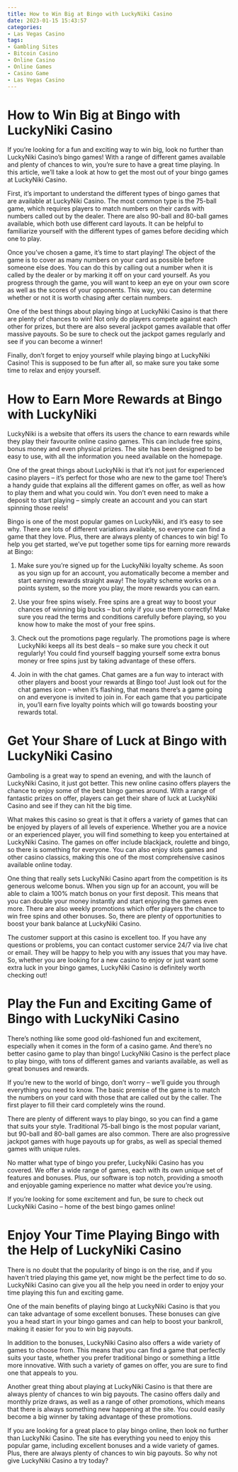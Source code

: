 ```yaml
---
title: How to Win Big at Bingo with LuckyNiki Casino
date: 2023-01-15 15:43:57
categories:
- Las Vegas Casino
tags:
- Gambling Sites
- Bitcoin Casino
- Online Casino
- Online Games
- Casino Game
- Las Vegas Casino
---
```



#  How to Win Big at Bingo with LuckyNiki Casino

If you’re looking for a fun and exciting way to win big, look no further than LuckyNiki Casino’s bingo games! With a range of different games available and plenty of chances to win, you’re sure to have a great time playing. In this article, we’ll take a look at how to get the most out of your bingo games at LuckyNiki Casino.

First, it’s important to understand the different types of bingo games that are available at LuckyNiki Casino. The most common type is the 75-ball game, which requires players to match numbers on their cards with numbers called out by the dealer. There are also 90-ball and 80-ball games available, which both use different card layouts. It can be helpful to familiarize yourself with the different types of games before deciding which one to play.

Once you’ve chosen a game, it’s time to start playing! The object of the game is to cover as many numbers on your card as possible before someone else does. You can do this by calling out a number when it is called by the dealer or by marking it off on your card yourself. As you progress through the game, you will want to keep an eye on your own score as well as the scores of your opponents. This way, you can determine whether or not it is worth chasing after certain numbers.

One of the best things about playing bingo at LuckyNiki Casino is that there are plenty of chances to win! Not only do players compete against each other for prizes, but there are also several jackpot games available that offer massive payouts. So be sure to check out the jackpot games regularly and see if you can become a winner!

Finally, don’t forget to enjoy yourself while playing bingo at LuckyNiki Casino! This is supposed to be fun after all, so make sure you take some time to relax and enjoy yourself.

#  How to Earn More Rewards at Bingo with LuckyNiki

LuckyNiki is a website that offers its users the chance to earn rewards while they play their favourite online casino games. This can include free spins, bonus money and even physical prizes. The site has been designed to be easy to use, with all the information you need available on the homepage.

One of the great things about LuckyNiki is that it’s not just for experienced casino players – it’s perfect for those who are new to the game too! There’s a handy guide that explains all the different games on offer, as well as how to play them and what you could win. You don’t even need to make a deposit to start playing – simply create an account and you can start spinning those reels!

Bingo is one of the most popular games on LuckyNiki, and it’s easy to see why. There are lots of different variations available, so everyone can find a game that they love. Plus, there are always plenty of chances to win big! To help you get started, we’ve put together some tips for earning more rewards at Bingo:

1. Make sure you’re signed up for the LuckyNiki loyalty scheme. As soon as you sign up for an account, you automatically become a member and start earning rewards straight away! The loyalty scheme works on a points system, so the more you play, the more rewards you can earn.

2. Use your free spins wisely. Free spins are a great way to boost your chances of winning big bucks – but only if you use them correctly! Make sure you read the terms and conditions carefully before playing, so you know how to make the most of your free spins.

3. Check out the promotions page regularly. The promotions page is where LuckyNiki keeps all its best deals – so make sure you check it out regularly! You could find yourself bagging yourself some extra bonus money or free spins just by taking advantage of these offers.

4. Join in with the chat games. Chat games are a fun way to interact with other players and boost your rewards at Bingo too! Just look out for the chat games icon – when it’s flashing, that means there’s a game going on and everyone is invited to join in. For each game that you participate in, you’ll earn five loyalty points which will go towards boosting your rewards total.

#  Get Your Share of Luck at Bingo with LuckyNiki Casino

 Gamboling is a great way to spend an evening, and with the launch of LuckyNiki Casino, it just got better. This new online casino offers players the chance to enjoy some of the best bingo games around. With a range of fantastic prizes on offer, players can get their share of luck at LuckyNiki Casino and see if they can hit the big time.

What makes this casino so great is that it offers a variety of games that can be enjoyed by players of all levels of experience. Whether you are a novice or an experienced player, you will find something to keep you entertained at LuckyNiki Casino. The games on offer include blackjack, roulette and bingo, so there is something for everyone. You can also enjoy slots games and other casino classics, making this one of the most comprehensive casinos available online today.

One thing that really sets LuckyNiki Casino apart from the competition is its generous welcome bonus. When you sign up for an account, you will be able to claim a 100% match bonus on your first deposit. This means that you can double your money instantly and start enjoying the games even more. There are also weekly promotions which offer players the chance to win free spins and other bonuses. So, there are plenty of opportunities to boost your bank balance at LuckyNiki Casino.

The customer support at this casino is excellent too. If you have any questions or problems, you can contact customer service 24/7 via live chat or email. They will be happy to help you with any issues that you may have. So, whether you are looking for a new casino to enjoy or just want some extra luck in your bingo games, LuckyNiki Casino is definitely worth checking out!

#  Play the Fun and Exciting Game of Bingo with LuckyNiki Casino

There’s nothing like some good old-fashioned fun and excitement, especially when it comes in the form of a casino game. And there’s no better casino game to play than bingo! LuckyNiki Casino is the perfect place to play bingo, with tons of different games and variants available, as well as great bonuses and rewards.

If you’re new to the world of bingo, don’t worry – we’ll guide you through everything you need to know. The basic premise of the game is to match the numbers on your card with those that are called out by the caller. The first player to fill their card completely wins the round.

There are plenty of different ways to play bingo, so you can find a game that suits your style. Traditional 75-ball bingo is the most popular variant, but 90-ball and 80-ball games are also common. There are also progressive jackpot games with huge payouts up for grabs, as well as special themed games with unique rules.

No matter what type of bingo you prefer, LuckyNiki Casino has you covered. We offer a wide range of games, each with its own unique set of features and bonuses. Plus, our software is top notch, providing a smooth and enjoyable gaming experience no matter what device you’re using.

If you’re looking for some excitement and fun, be sure to check out LuckyNiki Casino – home of the best bingo games online!

#  Enjoy Your Time Playing Bingo with the Help of LuckyNiki Casino

There is no doubt that the popularity of bingo is on the rise, and if you haven’t tried playing this game yet, now might be the perfect time to do so. LuckyNiki Casino can give you all the help you need in order to enjoy your time playing this fun and exciting game.

One of the main benefits of playing bingo at LuckyNiki Casino is that you can take advantage of some excellent bonuses. These bonuses can give you a head start in your bingo games and can help to boost your bankroll, making it easier for you to win big payouts.

In addition to the bonuses, LuckyNiki Casino also offers a wide variety of games to choose from. This means that you can find a game that perfectly suits your taste, whether you prefer traditional bingo or something a little more innovative. With such a variety of games on offer, you are sure to find one that appeals to you.

Another great thing about playing at LuckyNiki Casino is that there are always plenty of chances to win big payouts. The casino offers daily and monthly prize draws, as well as a range of other promotions, which means that there is always something new happening at the site. You could easily become a big winner by taking advantage of these promotions.

If you are looking for a great place to play bingo online, then look no further than LuckyNiki Casino. The site has everything you need to enjoy this popular game, including excellent bonuses and a wide variety of games. Plus, there are always plenty of chances to win big payouts. So why not give LuckyNiki Casino a try today?